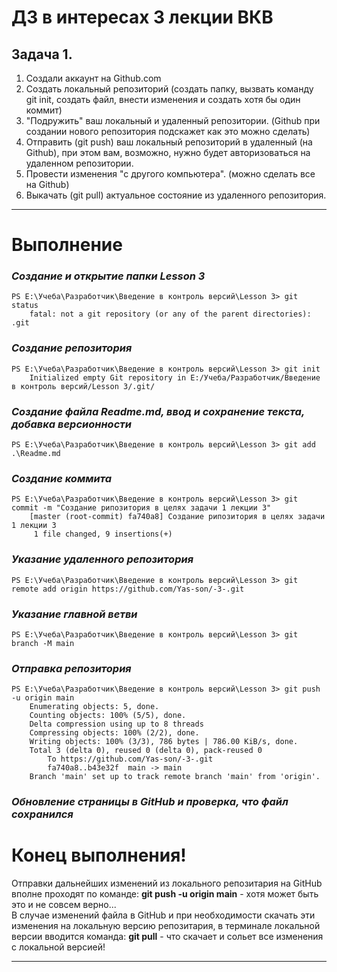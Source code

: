 # ДЗ в интересах 3 лекции ВКВ

## Задача 1.
1.	Создали аккаунт на Github.com  
2.	Создать локальный репозиторий (создать папку, вызвать команду git init, создать файл, внести изменения и создать хотя бы один коммит)  
3.	"Подружить" ваш локальный и удаленный репозитории. (Github при создании нового репозитория подскажет как это можно сделать)  
4.	Отправить (git push) ваш локальный репозиторий в удаленный (на Github), при этом вам, возможно, нужно будет авторизоваться на удаленном репозитории.  
5.	Провести изменения "с другого компьютера". (можно сделать все на Github)  
6.	Выкачать (git pull) актуальное состояние из удаленного репозитория.  
***

# Выполнение

### *Создание и открытие папки Lesson 3*  
    PS E:\Учеба\Разработчик\Введение в контроль версий\Lesson 3> git status   
        fatal: not a git repository (or any of the parent directories): .git  
### *Создание репозитория*  
    PS E:\Учеба\Разработчик\Введение в контроль версий\Lesson 3> git init  
        Initialized empty Git repository in E:/Учеба/Разработчик/Введение в контроль версий/Lesson 3/.git/  
### *Создание файла Readme.md, ввод и сохранение текста, добавка версионности*  
    PS E:\Учеба\Разработчик\Введение в контроль версий\Lesson 3> git add .\Readme.md  
### *Создание коммита*  
    PS E:\Учеба\Разработчик\Введение в контроль версий\Lesson 3> git commit -m "Cоздание рипозитория в целях задачи 1 лекции 3"  
        [master (root-commit) fa740a8] Cоздание рипозитория в целях задачи 1 лекции 3  
         1 file changed, 9 insertions(+)  
### *Указание удаленного репозитория*  
    PS E:\Учеба\Разработчик\Введение в контроль версий\Lesson 3> git remote add origin https://github.com/Yas-son/-3-.git  
### *Указание главной ветви*  
    PS E:\Учеба\Разработчик\Введение в контроль версий\Lesson 3> git branch -M main  
### *Отправка репозитория*  
    PS E:\Учеба\Разработчик\Введение в контроль версий\Lesson 3> git push -u origin main  
        Enumerating objects: 5, done.  
        Counting objects: 100% (5/5), done.  
        Delta compression using up to 8 threads  
        Compressing objects: 100% (2/2), done.  
        Writing objects: 100% (3/3), 786 bytes | 786.00 KiB/s, done.  
        Total 3 (delta 0), reused 0 (delta 0), pack-reused 0  
            To https://github.com/Yas-son/-3-.git  
            fa740a8..b43e32f  main -> main  
        Branch 'main' set up to track remote branch 'main' from 'origin'.  
### *Обновление страницы в GitHub и проверка, что файл сохранился*  
# Конец выполнения!  
Отправки дальнейших изменений из локального репозитария на GitHub вполне проходят по команде: **git push -u origin main** - хотя может быть это и не совсем верно...   
В случае изменений файла в GitHub и при необходимости скачать эти изменения на локальную версию репозитария, в терминале локальной версии вводится команда: **git pull** - что скачает и сольет все изменения с локальной версией!  
***
